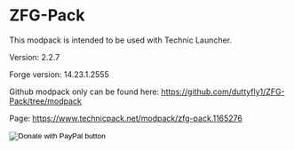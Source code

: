 # ZFG-Pack
This modpack is intended to be used with Technic Launcher. 

Version: 2.2.7

Forge version: 14.23.1.2555

Github modpack only can be found here: https://github.com/duttyfly1/ZFG-Pack/tree/modpack

Page: https://www.technicpack.net/modpack/zfg-pack.1165276

<form action="https://www.paypal.com/cgi-bin/webscr" method="post" target="_top">
<input type="hidden" name="cmd" value="_s-xclick" />
<input type="hidden" name="hosted_button_id" value="HPEH5AN9ND7BL" />
<input type="image" src="https://www.paypalobjects.com/en_US/i/btn/btn_donateCC_LG.gif" border="0" name="submit" title="PayPal - The safer, easier way to pay online!" alt="Donate with PayPal button" />
<img alt="" border="0" src="https://www.paypal.com/en_EE/i/scr/pixel.gif" width="1" height="1" />
</form>
